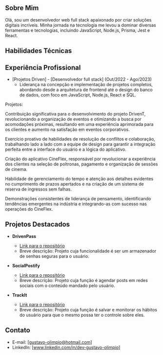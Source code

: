 ## Sobre Mim

Olá, sou um desenvolvedor web full stack apaixonado por criar soluções digitais incríveis. Minha jornada na tecnologia me levou a dominar diversas ferramentas e tecnologias, incluindo JavaScript, Node.js, Prisma, Jest e React.

## Habilidades Técnicas



## Experiência Profissional

- [Projetos Driven] - [Desenvolvedor full stack] (Out/2022 - Ago/2023)
  - Liderança na concepção e implementação de projetos completos, abordando desde a arquitetura de frontend até o design do banco de dados, com foco em JavaScript, Node.js, React e SQL.

Projetos:

Contribuição significativa para o desenvolvimento do projeto DrivenT, revolucionando a organização de eventos e otimizando a busca por acomodações próximas, resultando em uma experiência aprimorada para os clientes e aumento na satisfação em eventos corporativos.

Exercício proativo de habilidades de resolução de conflitos e colaboração, trabalhando lado a lado com a equipe de design para garantir a integração perfeita entre a interface do usuário e a lógica do aplicativo.

Criação do aplicativo CineFlex, responsável por revolucionar a experiência dos clientes na seleção de poltronas, pagamento e organização de sessões de cinema.

Habilidade de gerenciamento do tempo e atenção aos detalhes evidentes no cumprimento de prazos apertados e na criação de um sistema de reserva de ingressos sem falhas.

Demonstrações consistentes de liderança de pensamento, identificando tendências emergentes na indústria e integrando-as com sucesso nas operações do CineFlex.

## Projetos Destacados

- **DrivenPass**
  - [Link para o repositório](https://github.com/Gustavo-Olimpio/projeto11-trackit)
  - Breve descrição: Projeto cuja funcionalidade é ser um armazenador de senhas seguras para o usuário.

- **SocialPostify**
  - [Link para o repositório](https://github.com/Gustavo-Olimpio/projeto22-social-postify)
  - Breve descrição: Projeto cuja função é agendar posts em redes sociais com o conteúdo mandado pelo usuário.

- **TrackIt**
  - [Link para o repositório](https://github.com/Gustavo-Olimpio/projeto23-drivenpass-nest)
  - Breve descrição: Projeto cuja função é salvar e monitorar os hábitos do usuário para que o mesmo possa ter o controle sobre eles.

## Contato

- E-mail: [gustavo-olimpio@hotmail.com]
- LinkedIn: [www.linkedin.com/in/dev-gustavo-olimpio]
<!--
**Gustavo-Olimpio/Gustavo-Olimpio** is a ✨ _special_ ✨ repository because its `README.md` (this file) appears on your GitHub profile.

Here are some ideas to get you started:

- 🔭 I’m currently working on ...
- 🌱 I’m currently learning ...
- 👯 I’m looking to collaborate on ...
- 🤔 I’m looking for help with ...
- 💬 Ask me about ...
- 📫 How to reach me: ...
- 😄 Pronouns: ...
- ⚡ Fun fact: ...
-->
